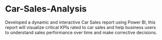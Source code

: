 # Car-Sales-Analysis
Developed a dynamic and interactive Car Sales report using Power BI, this report will visualize critical KPIs rated to car sales and help business users to understand sales performance over time and make corrective decisions.
